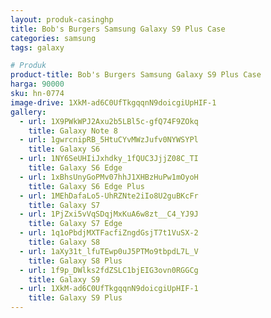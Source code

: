 ```yaml
---
layout: produk-casinghp
title: Bob's Burgers Samsung Galaxy S9 Plus Case
categories: samsung
tags: galaxy

# Produk
product-title: Bob's Burgers Samsung Galaxy S9 Plus Case
harga: 90000
sku: hn-0774
image-drive: 1XkM-ad6C0UfTkgqqnN9doicgiUpHIF-1
gallery:
  - url: 1X9PWkWPJ2Axu2b5LBl5c-gfQ74F9ZOkq
    title: Galaxy Note 8
  - url: 1gwrcnipRB_5HtuCYvMWzJufv0NYWSYPl
    title: Galaxy S6
  - url: 1NY6SeUHIiJxhdky_1fQUC3JjjZ08C_TI
    title: Galaxy S6 Edge
  - url: 1xBhsUnyGoPMv07hhJ1XHBzHuPw1mOyoH
    title: Galaxy S6 Edge Plus
  - url: 1MEhDafaLo5-UhRZNte2iIo8U2guBKcFr
    title: Galaxy S7
  - url: 1PjZxi5vVqSDqjMxKuA6w8zt__C4_YJ9J
    title: Galaxy S7 Edge
  - url: 1q1oPbdjMXTFacfiZngdGsjT7t1VuSX-2
    title: Galaxy S8
  - url: 1aXy31t_lfuTEwp0uJ5PTMo9tbpdL7L_V
    title: Galaxy S8 Plus
  - url: 1f9p_DWlks2fdZSLC1bjEIG3ovn0RGGCg
    title: Galaxy S9
  - url: 1XkM-ad6C0UfTkgqqnN9doicgiUpHIF-1
    title: Galaxy S9 Plus
---
```

